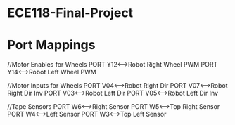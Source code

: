 # ECE118-Final-Project
# Port Mappings

//Motor Enables for Wheels
PORT Y12<-->Robot Right Wheel PWM
PORT Y14<-->Robot Left Wheel PWM

//Motor Inputs for Wheels
PORT V04<-->Robot Right Dir
PORT V07<-->Robot Right Dir Inv
PORT V03<-->Robot Left Dir
PORT V05<-->Robot Left Dir Inv

//Tape Sensors
PORT W6<-->Right Sensor
PORT W5<-->Top Right Sensor
PORT W4<-->Left Sensor
PORT W3<-->Top Left Sensor
